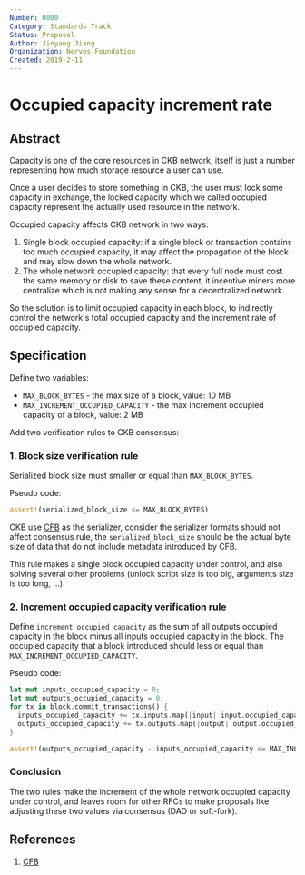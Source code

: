 ```yaml
---
Number: 0000
Category: Standards Track
Status: Proposal
Author: Jinyang Jiang
Organization: Nervos Foundation
Created: 2019-2-11
---
```


# Occupied capacity increment rate

## Abstract

Capacity is one of the core resources in CKB network, itself is just a number representing how much storage resource a user can use.

Once a user decides to store something in CKB, the user must lock some capacity in exchange, the locked capacity which we called occupied capacity represent the actually used resource in the network.

Occupied capacity affects CKB network in two ways:

1. Single block occupied capacity: if a single block or transaction contains too much occupied capacity, it may affect the propagation of the block and may slow down the whole network.
2. The whole network occupied capacity: that every full node must cost the same memory or disk to save these content, it incentive miners more centralize which is not making any sense for a decentralized network.

So the solution is to limit occupied capacity in each block, to indirectly control the network's total occupied capacity and the increment rate of occupied capacity.

## Specification

Define two variables:

* `MAX_BLOCK_BYTES`                 - the max size of a block, value: 10 MB
* `MAX_INCREMENT_OCCUPIED_CAPACITY` - the max increment occupied capacity of a block, value: 2 MB

Add two verification rules to CKB consensus:

### 1. Block size verification rule

Serialized block size must smaller or equal than `MAX_BLOCK_BYTES`.

Pseudo code: 
``` rust
assert!(serialized_block_size <= MAX_BLOCK_BYTES)
```

CKB use [CFB][1] as the serializer, consider the serializer formats should not affect consensus rule, the `serialized_block_size` should be the actual byte size of data that do not include metadata introduced by CFB.

This rule makes a single block occupied capacity under control, and also solving several other problems (unlock script size is too big, arguments size is too long, ...).

### 2. Increment occupied capacity verification rule

Define `increment_occupied_capacity` as the sum of all outputs occupied capacity in the block minus all inputs occupied capacity in the block.
The occupied capacity that a block introduced should less or equal than `MAX_INCREMENT_OCCUPIED_CAPACITY`.

Pseudo code:
``` rust
let mut inputs_occupied_capacity = 0;
let mut outputs_occupied_capacity = 0;
for tx in block.commit_transactions() {
  inputs_occupied_capacity += tx.inputs.map(|input| input.occupied_capacity()).sum();
  outputs_occupied_capacity += tx.outputs.map(|output| output.occupied_capacity()).sum();
}

assert!(outputs_occupied_capacity - inputs_occupied_capacity <= MAX_INCREMENT_OCCUPIED_CAPACITY);
```

### Conclusion

The two rules make the increment of the whole network occupied capacity under control, and leaves room for other RFCs to make proposals like adjusting these two values via consensus (DAO or soft-fork).

## References

1. [CFB][1]

[1]: https://github.com/nervosnetwork/rfcs/pull/47

